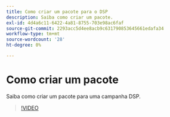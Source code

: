 ```yaml
---
title: Como criar um pacote para o DSP
description: Saiba como criar um pacote.
exl-id: 4d4a6c11-6422-4a81-8755-703e98ac6faf
source-git-commit: 2293acc5d4ee8acb9c631790853645661edafa34
workflow-type: tm+mt
source-wordcount: '28'
ht-degree: 0%

---
```


# Como criar um pacote

Saiba como criar um pacote para uma campanha DSP.

>[!VIDEO](https://video.tv.adobe.com/v/339257)
